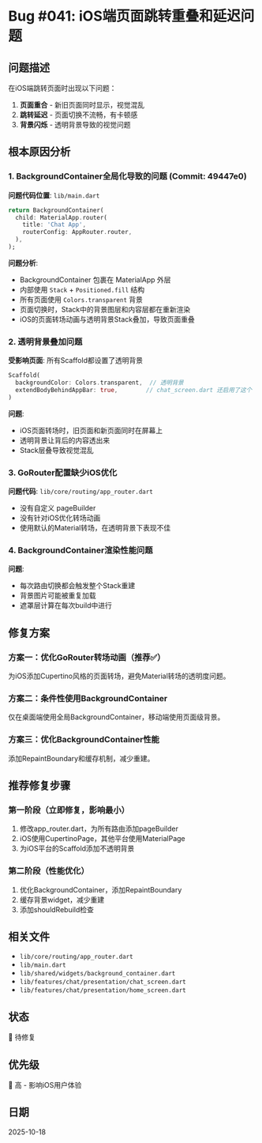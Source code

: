 # Bug #041: iOS端页面跳转重叠和延迟问题

## 问题描述
在iOS端跳转页面时出现以下问题：
1. **页面重合** - 新旧页面同时显示，视觉混乱
2. **跳转延迟** - 页面切换不流畅，有卡顿感
3. **背景闪烁** - 透明背景导致的视觉问题

## 根本原因分析

### 1. BackgroundContainer全局化导致的问题 (Commit: 49447e0)

**问题代码位置**: `lib/main.dart`
```dart
return BackgroundContainer(
  child: MaterialApp.router(
    title: 'Chat App',
    routerConfig: AppRouter.router,
  ),
);
```

**问题分析**:
- BackgroundContainer 包裹在 MaterialApp 外层
- 内部使用 `Stack` + `Positioned.fill` 结构
- 所有页面使用 `Colors.transparent` 背景
- 页面切换时，Stack中的背景图层和内容层都在重新渲染
- iOS的页面转场动画与透明背景Stack叠加，导致页面重叠

### 2. 透明背景叠加问题

**受影响页面**: 所有Scaffold都设置了透明背景
```dart
Scaffold(
  backgroundColor: Colors.transparent,  // 透明背景
  extendBodyBehindAppBar: true,        // chat_screen.dart 还启用了这个
)
```

**问题**:
- iOS页面转场时，旧页面和新页面同时在屏幕上
- 透明背景让背后的内容透出来
- Stack层叠导致视觉混乱

### 3. GoRouter配置缺少iOS优化

**问题代码**: `lib/core/routing/app_router.dart`
- 没有自定义 pageBuilder
- 没有针对iOS优化转场动画
- 使用默认的Material转场，在透明背景下表现不佳

### 4. BackgroundContainer渲染性能问题

**问题**:
- 每次路由切换都会触发整个Stack重建
- 背景图片可能被重复加载
- 遮罩层计算在每次build中进行

## 修复方案

### 方案一：优化GoRouter转场动画（推荐✅）

为iOS添加Cupertino风格的页面转场，避免Material转场的透明度问题。

### 方案二：条件性使用BackgroundContainer

仅在桌面端使用全局BackgroundContainer，移动端使用页面级背景。

### 方案三：优化BackgroundContainer性能

添加RepaintBoundary和缓存机制，减少重建。

## 推荐修复步骤

### 第一阶段（立即修复，影响最小）
1. 修改app_router.dart，为所有路由添加pageBuilder
2. iOS使用CupertinoPage，其他平台使用MaterialPage  
3. 为iOS平台的Scaffold添加不透明背景

### 第二阶段（性能优化）
1. 优化BackgroundContainer，添加RepaintBoundary
2. 缓存背景widget，减少重建
3. 添加shouldRebuild检查

## 相关文件
- `lib/core/routing/app_router.dart`
- `lib/main.dart`
- `lib/shared/widgets/background_container.dart`
- `lib/features/chat/presentation/chat_screen.dart`
- `lib/features/chat/presentation/home_screen.dart`

## 状态
🔄 待修复

## 优先级
🔴 高 - 影响iOS用户体验

## 日期
2025-10-18
